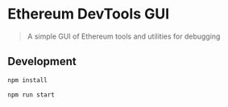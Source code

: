 # Ethereum DevTools GUI

> A simple GUI of Ethereum tools and utilities for debugging

## Development

```bash
npm install
```

```bash
npm run start
```